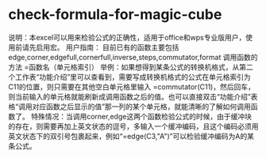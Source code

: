 # check-formula-for-magic-cube
说明：本excel可以用来检验公式的正确性，适用于office和wps专业版用户，使用前请先启用宏。
用户指南：
目前已有的函数主要包括 edge,corner,edgefull,cornerfull,inverse,steps,commutator,format
调用函数的方法  =函数名（单元格索引）
举例：如果想得到某条公式的转换机格式，从第二个工作表“功能介绍”里可以查看到，需要写成转换机格式的公式在单元格索引为C11的位置，则只需要在其他空白单元格里输入 =commutator(C11)，然后回车，则当前输入的单元格就能刷新成调用函数之后的值。也可以直接双击“功能介绍”表格“调用对应函数之后显示的值”那一列的某个单元格，就能清晰的了解如何调用函数了。
特殊情况：当调用corner,edge这两个函数检验公式的时候，由于缓冲块的存在，则需要再加上英文状态的逗号，多输入一个缓冲编码，且这个编码必须用英文状态下的双引号包裹起来，例如“=edge(C3,"A")”可以检验缓冲编码为A的某条公式。
